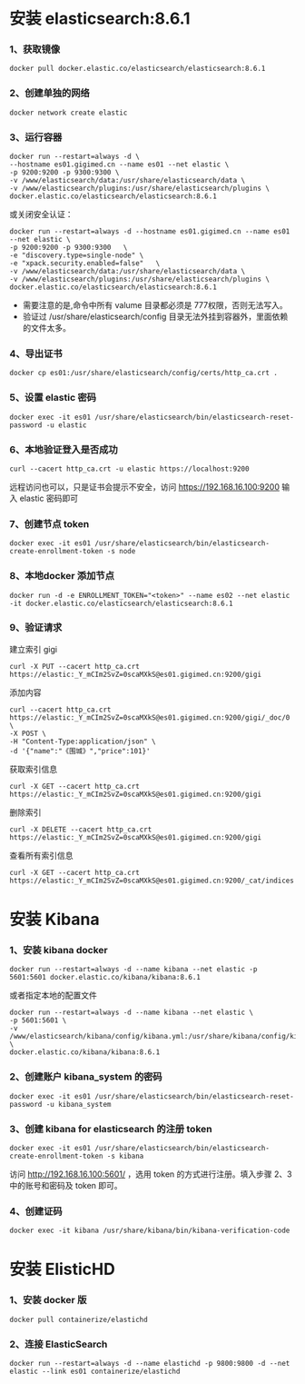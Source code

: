 # 安装 elasticsearch:8.6.1
### 1、获取镜像
	docker pull docker.elastic.co/elasticsearch/elasticsearch:8.6.1

### 2、创建单独的网络
	docker network create elastic
	
### 3、运行容器
	docker run --restart=always -d \
	--hostname es01.gigimed.cn --name es01 --net elastic \
	-p 9200:9200 -p 9300:9300 \
	-v /www/elasticsearch/data:/usr/share/elasticsearch/data \
	-v /www/elasticsearch/plugins:/usr/share/elasticsearch/plugins \
	docker.elastic.co/elasticsearch/elasticsearch:8.6.1

或关闭安全认证：
	
	docker run --restart=always -d --hostname es01.gigimed.cn --name es01 --net elastic \
	-p 9200:9200 -p 9300:9300   \
	-e "discovery.type=single-node" \
	-e "xpack.security.enabled=false"   \
	-v /www/elasticsearch/data:/usr/share/elasticsearch/data \
	-v /www/elasticsearch/plugins:/usr/share/elasticsearch/plugins \
	docker.elastic.co/elasticsearch/elasticsearch:8.6.1
	
*  需要注意的是,命令中所有 valume 目录都必须是 777权限，否则无法写入。  
*  验证过 /usr/share/elasticsearch/config 目录无法外挂到容器外，里面依赖的文件太多。

### 4、导出证书
	docker cp es01:/usr/share/elasticsearch/config/certs/http_ca.crt .
	
### 5、设置 elastic 密码
	docker exec -it es01 /usr/share/elasticsearch/bin/elasticsearch-reset-password -u elastic
	
### 6、本地验证登入是否成功
	curl --cacert http_ca.crt -u elastic https://localhost:9200
	
远程访问也可以，只是证书会提示不安全，访问 https://192.168.16.100:9200 输入 elastic 密码即可
	
### 7、创建节点 token 
	docker exec -it es01 /usr/share/elasticsearch/bin/elasticsearch-create-enrollment-token -s node
	
### 8、本地docker 添加节点
	docker run -d -e ENROLLMENT_TOKEN="<token>" --name es02 --net elastic -it docker.elastic.co/elasticsearch/elasticsearch:8.6.1

### 9、验证请求
建立索引 gigi
	
	curl -X PUT --cacert http_ca.crt https://elastic:_Y_mCIm2SvZ=0scaMXkS@es01.gigimed.cn:9200/gigi
	
添加内容
	
	curl --cacert http_ca.crt https://elastic:_Y_mCIm2SvZ=0scaMXkS@es01.gigimed.cn:9200/gigi/_doc/0 \
	-X POST \
	-H "Content-Type:application/json" \
	-d '{"name":"《围城》","price":101}'

获取索引信息

	curl -X GET --cacert http_ca.crt https://elastic:_Y_mCIm2SvZ=0scaMXkS@es01.gigimed.cn:9200/gigi

删除索引

	curl -X DELETE --cacert http_ca.crt https://elastic:_Y_mCIm2SvZ=0scaMXkS@es01.gigimed.cn:9200/gigi
	
查看所有索引信息
	
	curl -X GET --cacert http_ca.crt https://elastic:_Y_mCIm2SvZ=0scaMXkS@es01.gigimed.cn:9200/_cat/indices


	
# 安装 Kibana
### 1、安装 kibana docker 
	docker run --restart=always -d --name kibana --net elastic -p 5601:5601 docker.elastic.co/kibana/kibana:8.6.1
	
或者指定本地的配置文件

	docker run --restart=always -d --name kibana --net elastic \
	-p 5601:5601 \
	-v /www/elasticsearch/kibana/config/kibana.yml:/usr/share/kibana/config/kibana.yml \
	docker.elastic.co/kibana/kibana:8.6.1


### 2、创建账户 kibana_system 的密码
	docker exec -it es01 /usr/share/elasticsearch/bin/elasticsearch-reset-password -u kibana_system

### 3、创建 kibana for elasticsearch 的注册 token
	docker exec -it es01 /usr/share/elasticsearch/bin/elasticsearch-create-enrollment-token -s kibana
	
访问 http://192.168.16.100:5601/ ，选用 token 的方式进行注册。填入步骤 2、3中的账号和密码及 token 即可。

### 4、创建证码
	docker exec -it kibana /usr/share/kibana/bin/kibana-verification-code


# 安装 ElisticHD
### 1、安装 docker 版
	docker pull containerize/elastichd
	
### 2、连接 ElasticSearch
	docker run --restart=always -d --name elastichd -p 9800:9800 -d --net elastic --link es01 containerize/elastichd








